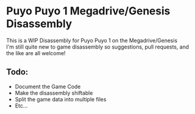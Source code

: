 # Puyo Puyo 1 Megadrive/Genesis Disassembly
This is a WIP Disassembly for Puyo Puyo 1 on the Megadrive/Genesis    
I'm still quite new to game disassembly so suggestions, pull requests, and the like are all welcome!    
## Todo:
- Document the Game Code
- Make the disassembly shiftable
- Split the game data into multiple files
- Etc...